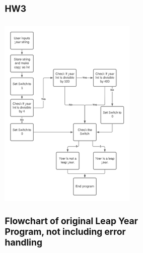 # HW3
# ![Flowchart of Leap Year (Not including error handling)](https://github.com/raftera/HW3/blob/main/flowchart.png)
# Flowchart of original Leap Year Program, not including error handling
